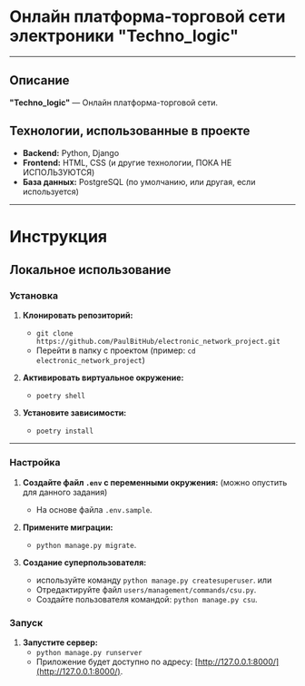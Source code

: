 # Онлайн платформа-торговой сети электроники "Techno_logic"
---

## Описание
**"Techno_logic"** — Онлайн платформа-торговой сети.

## Технологии, использованные в проекте
- **Backend:** Python, Django
- **Frontend:** HTML, CSS (и другие технологии, ПОКА НЕ ИСПОЛЬЗУЮТСЯ)
- **База данных:** PostgreSQL (по умолчанию, или другая, если используется)

---

# Инструкция

## Локальное использование

### Установка
1. **Клонировать репозиторий:**
   - `git clone https://github.com/PaulBitHub/electronic_network_project.git`
   - Перейти в папку с проектом (пример: `cd electronic_network_project`)

2. **Активировать виртуальное окружение:**
   - `poetry shell`

3. **Установите зависимости:**
   - `poetry install`

---

### Настройка

1. **Создайте файл `.env` с переменными окружения:** (можно опустить для данного задания)
   - На основе файла `.env.sample`.

2. **Примените миграции:**
   - `python manage.py migrate`.

3. **Создание суперпользователя:**
   - используйте команду `python manage.py createsuperuser`.
   или
   - Отредактируйте файл `users/management/commands/csu.py`.
   - Создайте пользователя командой: `python manage.py csu`.

### Запуск
1. **Запустите сервер:**
   - `python manage.py runserver`
   - Приложение будет доступно по адресу: [http://127.0.0.1:8000/](http://127.0.0.1:8000/).
